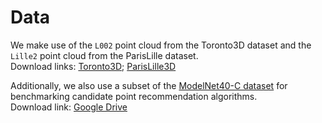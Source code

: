 # Data

We make use of the `L002` point cloud from the Toronto3D dataset and the `Lille2` point cloud from the ParisLille dataset.   
Download links: [Toronto3D](https://github.com/WeikaiTan/Toronto-3D?tab=readme-ov-file#download); [ParisLille3D](https://npm3d.fr/paris-lille-3d)

Additionally, we also use a subset of the [ModelNet40-C dataset](https://github.com/jiachens/ModelNet40-C) for benchmarking candidate point recommendation algorithms.    
Download link: [Google Drive](https://drive.google.com/drive/folders/1nJ1fKg476T64U5xsLmHIbtwhHLl0J2LQ?usp=sharing)